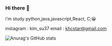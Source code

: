 ### Hi there 👋

i'm study python,java,javascript,React, C;😀

instagram : kim_su37
email : khcstar@gmail.com

![Anurag's GitHub stats](https://github-readme-stats.vercel.app/api?username=kimsinwoo&show_icons=true&theme=radical)
<!--
**kimsinwoo/kimsinwoo** is a ✨ _special_ ✨ repository because its `README.md` (this file) appears on your GitHub profile.

intstargram

Here are some ideas to get you started:

- 🔭 I’m currently working on ...
- 🌱 I’m currently learning ...
- 👯 I’m looking to collaborate on ...
- 🤔 I’m looking for help with ...
- 💬 Ask me about ...
- 📫 How to reach me: ...
- 😄 Pronouns: ...
- ⚡ Fun fact: 
-->
